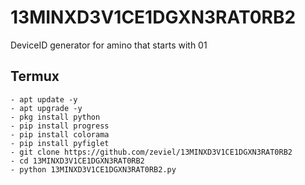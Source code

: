 # 13MINXD3V1CE1DGXN3RAT0RB2
DeviceID generator for amino that starts with 01

## Termux
```shell
- apt update -y
- apt upgrade -y
- pkg install python
- pip install progress
- pip install colorama
- pip install pyfiglet
- git clone https://github.com/zeviel/13MINXD3V1CE1DGXN3RAT0RB2
- cd 13MINXD3V1CE1DGXN3RAT0RB2
- python 13MINXD3V1CE1DGXN3RAT0RB2.py
```
